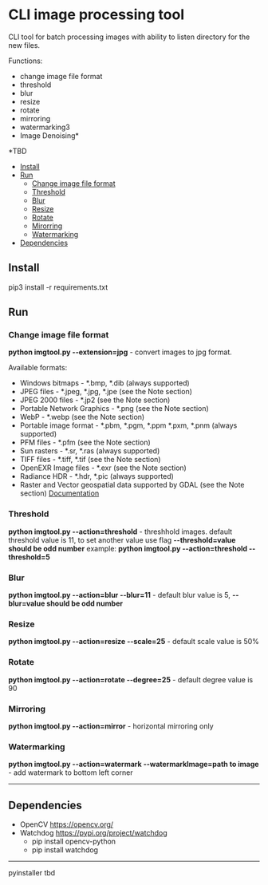 # CLI image processing tool
CLI tool for batch processing images with ability to listen directory for the new files.

Functions:
- change image file format
- threshold
- blur
- resize
- rotate
- mirroring
- watermarking3
- Image Denoising*

*TBD



- [Install](#install)
- [Run](#run)
    - [Change image file format](#change-image-file-format)
    - [Threshold](#threshold)
    - [Blur](#blur)
    - [Resize](#resize)
    - [Rotate](#rotate)
    - [Mirorring](#mirroring)
    - [Watermarking](#watermarking)
- [Dependencies](#dependencies)

## Install
pip3 install -r requirements.txt

## Run
### Change image file format
**python imgtool.py --extension=jpg**  - convert images to jpg format.

Available formats:
* Windows bitmaps - *.bmp, *.dib (always supported)
* JPEG files - *.jpeg, *.jpg, *.jpe (see the Note section)
* JPEG 2000 files - *.jp2 (see the Note section)
* Portable Network Graphics - *.png (see the Note section)
* WebP - *.webp (see the Note section)
* Portable image format - *.pbm, *.pgm, *.ppm *.pxm, *.pnm (always supported)
* PFM files - *.pfm (see the Note section)
* Sun rasters - *.sr, *.ras (always supported)
* TIFF files - *.tiff, *.tif (see the Note section)
* OpenEXR Image files - *.exr (see the Note section)
* Radiance HDR - *.hdr, *.pic (always supported)
* Raster and Vector geospatial data supported by GDAL (see the Note section)
[Documentation](https://docs.opencv.org/4.2.0/d4/da8/group__imgcodecs.html#gabbc7ef1aa2edfaa87772f1202d67e0ce)

### Threshold
**python imgtool.py --action=threshold**  - threshhold images.
default threshold value is 11, to set another value use flag **--threshold=value should be odd number**
example: **python imgtool.py --action=threshold --threshold=5** 

### Blur
**python imgtool.py --action=blur --blur=11** - default blur value is 5, **--blur=value should be odd number**

### Resize
**python imgtool.py --action=resize --scale=25** - default scale value is 50%

### Rotate
**python imgtool.py --action=rotate --degree=25** - default degree value is 90

### Mirroring
**python imgtool.py --action=mirror** - horizontal mirroring only

### Watermarking
**python imgtool.py --action=watermark --watermarkImage=path to image** - add watermark to bottom left corner

---

## Dependencies
- OpenCV https://opencv.org/
- Watchdog https://pypi.org/project/watchdog
    - pip install opencv-python
    - pip install watchdog


---
pyinstaller tbd
